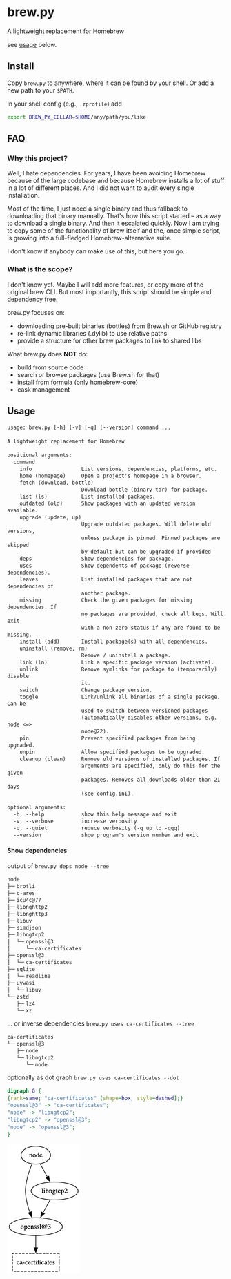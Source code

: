 # brew.py

A lightweight replacement for Homebrew

see [usage](#usage) below.


## Install

Copy `brew.py` to anywhere, where it can be found by your shell.
Or add a new path to your `$PATH`.

In your shell config (e.g., `.zprofile`) add

```sh
export BREW_PY_CELLAR=$HOME/any/path/you/like
```


## FAQ

### Why this project?

Well, I hate dependencies.
For years, I have been avoiding Homebrew because of the large codebase and because Homebrew installs a lot of stuff in a lot of different places.
And I did not want to audit every single installation.

Most of the time, I just need a single binary and thus fallback to downloading that binary manually.
That's how this script started – as a way to download a single binary.
And then it escalated quickly.
Now I am trying to copy some of the functionality of brew itself and the, once simple script, is growing into a full-fledged Homebrew-alternative suite.

I don't know if anybody can make use of this, but here you go.


### What is the scope?

I don't know yet.
Maybe I will add more features, or copy more of the original brew CLI.
But most importantly, this script should be simple and dependency free.

brew.py focuses on:
- downloading pre-built binaries (bottles) from Brew.sh or GitHub registry
- re-link dynamic libraries (.dylib) to use relative paths
- provide a structure for other brew packages to link to shared libs

What brew.py does **NOT** do:
- build from source code
- search or browse packages (use Brew.sh for that)
- install from formula (only homebrew-core)
- cask management


## Usage

```
usage: brew.py [-h] [-v] [-q] [--version] command ...

A lightweight replacement for Homebrew

positional arguments:
  command
    info                List versions, dependencies, platforms, etc.
    home (homepage)     Open a project's homepage in a browser.
    fetch (download, bottle)
                        Download bottle (binary tar) for package.
    list (ls)           List installed packages.
    outdated (old)      Show packages with an updated version available.
    upgrade (update, up)
                        Upgrade outdated packages. Will delete old versions,
                        unless package is pinned. Pinned packages are skipped
                        by default but can be upgraded if provided
    deps                Show dependencies for package.
    uses                Show dependents of package (reverse dependencies).
    leaves              List installed packages that are not dependencies of
                        another package.
    missing             Check the given packages for missing dependencies. If
                        no packages are provided, check all kegs. Will exit
                        with a non-zero status if any are found to be missing.
    install (add)       Install package(s) with all dependencies.
    uninstall (remove, rm)
                        Remove / uninstall a package.
    link (ln)           Link a specific package version (activate).
    unlink              Remove symlinks for package to (temporarily) disable
                        it.
    switch              Change package version.
    toggle              Link/unlink all binaries of a single package. Can be
                        used to switch between versioned packages
                        (automatically disables other versions, e.g. node <=>
                        node@22).
    pin                 Prevent specified packages from being upgraded.
    unpin               Allow specified packages to be upgraded.
    cleanup (clean)     Remove old versions of installed packages. If
                        arguments are specified, only do this for the given
                        packages. Removes all downloads older than 21 days
                        (see config.ini).

optional arguments:
  -h, --help            show this help message and exit
  -v, --verbose         increase verbosity
  -q, --quiet           reduce verbosity (-q up to -qqq)
  --version             show program's version number and exit
```


#### Show dependencies

output of `brew.py deps node --tree`

```
node
├─╴brotli
├─╴c-ares
├─╴icu4c@77
├─╴libnghttp2
├─╴libnghttp3
├─╴libuv
├─╴simdjson
├─╴libngtcp2
│  └─╴openssl@3
│     └─╴ca-certificates
├─╴openssl@3
│  └─╴ca-certificates
├─╴sqlite
│  └─╴readline
├─╴uvwasi
│  └─╴libuv
└─╴zstd
   ├─╴lz4
   └─╴xz
```


... or inverse dependencies `brew.py uses ca-certificates --tree`

```
ca-certificates
└─╴openssl@3
   ├─╴node
   └─╴libngtcp2
      └─╴node
```


optionally as dot graph `brew.py uses ca-certificates --dot`

```dot
digraph G {
{rank=same; "ca-certificates" [shape=box, style=dashed];}
"openssl@3" -> "ca-certificates";
"node" -> "libngtcp2";
"libngtcp2" -> "openssl@3";
"node" -> "openssl@3";
}
```
![dot-graph of uses ca-certificates](doc/dot-graph.png)
